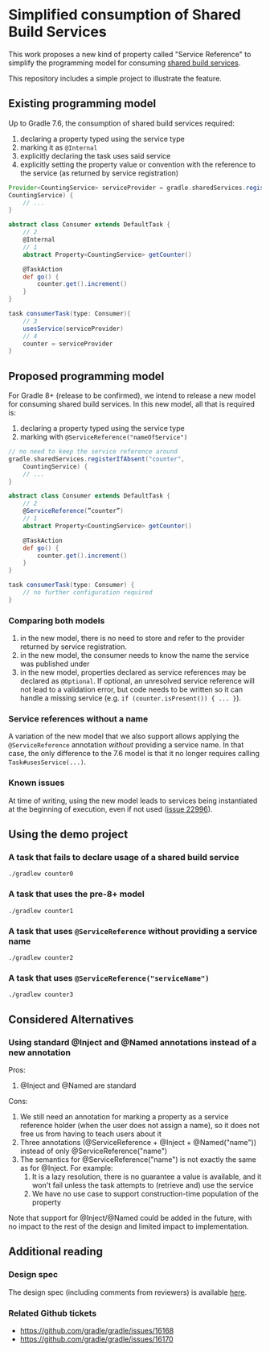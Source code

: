 # Simplified consumption of Shared Build Services

This work proposes a new kind of property called "Service Reference" to simplify the programming model for consuming [shared build services](https://docs.gradle.org/current/userguide/build_services.html). 

This repository includes a simple project to illustrate the feature.

## Existing programming model

Up to Gradle 7.6, the consumption of shared build services required:

1. declaring a property typed using the service type
2. marking it as `@Internal`
3. explicitly declaring the task uses said service
4. explicitly setting the property value or convention with the reference to the service (as returned by service registration)

```groovy
Provider<CountingService> serviceProvider = gradle.sharedServices.registerIfAbsent("counter", 
CountingService) {
    // ... 
}

abstract class Consumer extends DefaultTask {
    // 2
    @Internal 
    // 1
    abstract Property<CountingService> getCounter() 

    @TaskAction
    def go() {
        counter.get().increment()
    }
}

task consumerTask(type: Consumer){
    // 3
    usesService(serviceProvider)
    // 4
    counter = serviceProvider
}

```

## Proposed programming model

For Gradle 8+ (release to be confirmed), we intend to release a new model for consuming shared build services. In this new model, all that is required is:

1. declaring a property typed using the service type
2. marking with `@ServiceReference("nameOfService")`

```groovy
// no need to keep the service reference around
gradle.sharedServices.registerIfAbsent("counter", 
    CountingService) {
    // ...
}

abstract class Consumer extends DefaultTask {
    // 2
    @ServiceReference(”counter”)
    // 1
    abstract Property<CountingService> getCounter()

    @TaskAction
    def go() {
        counter.get().increment()
    }
}

task consumerTask(type: Consumer) {
    // no further configuration required
}

```


### Comparing both models

1. in the new model, there is no need to store and refer to the provider returned by service registration.
1. in the new model, the consumer needs to know the name the service was published under
1. in the new model, properties declared as service references may be declared as `@Optional`. If optional, an unresolved service reference will not lead to a validation error, but code needs to be written so it can handle a missing service (e.g. `if (counter.isPresent()) { ... }`).

### Service references without a name

A variation of the new model that we also support allows applying the `@ServiceReference` annotation _without_ providing a service name. In that case, the only difference to the 7.6 model is that it no longer requires calling `Task#usesService(...)`. 

### Known issues

At time of writing, using the new model leads to services being instantiated at the beginning of execution, even if not used ([issue 22996](https://github.com/gradle/gradle/issues/22996)). 

## Using the demo project


### A task that fails to declare usage of a shared build service
```
./gradlew counter0
```

### A task that uses the pre-8+ model

```
./gradlew counter1
```

### A task that uses `@ServiceReference` without providing a service name

```
./gradlew counter2
```


### A task that uses `@ServiceReference("serviceName")`
```
./gradlew counter3
```

## Considered Alternatives

### Using standard @Inject and @Named annotations instead of a new annotation 

Pros:

1. @Inject and @Named are standard

Cons:

1. We still need an annotation for marking a property as a service reference holder (when the user does not assign a name), so it does not free us from having to teach users about it
1. Three annotations (@ServiceReference + @Inject + @Named("name")) instead of only @ServiceReference("name")
1. The semantics for @ServiceReference("name") is not exactly the same as for @Inject. For example:
    1. It is a lazy resolution, there is no guarantee a value is available, and it won't fail unless the task attempts to (retrieve and) use the service
    1. We have no use case to support construction-time population of the property

Note that support for @Inject/@Named could be added in the future, with no impact to the rest of the design and limited impact to implementation. 

## Additional reading

### Design spec

The design spec (including comments from reviewers) is available [here](https://docs.google.com/document/d/15dlxPKI0SZvmwgoMLtdGjlr4DbXp1VqMOzXpLEEWgj4/edit#).

### Related Github tickets

* https://github.com/gradle/gradle/issues/16168
* https://github.com/gradle/gradle/issues/16170

